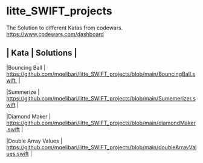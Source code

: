 # litte_SWIFT_projects

The Solution to different Katas from codewars. https://www.codewars.com/dashboard


| Kata               |  Solutions                                                                                  |
-----------------------------------------------------------------------------------------
|Bouncing Ball            |    https://github.com/mqelibari/litte_SWIFT_projects/blob/main/BouncingBall.swift          |

|Summerize                |    https://github.com/mqelibari/litte_SWIFT_projects/blob/main/Sumemerizer.swift           |

|Diamond Maker         |    https://github.com/mqelibari/litte_SWIFT_projects/blob/main/diamondMaker.swift        |

|Double Array Values  |    https://github.com/mqelibari/litte_SWIFT_projects/blob/main/doubleArrayValues.swift  |
